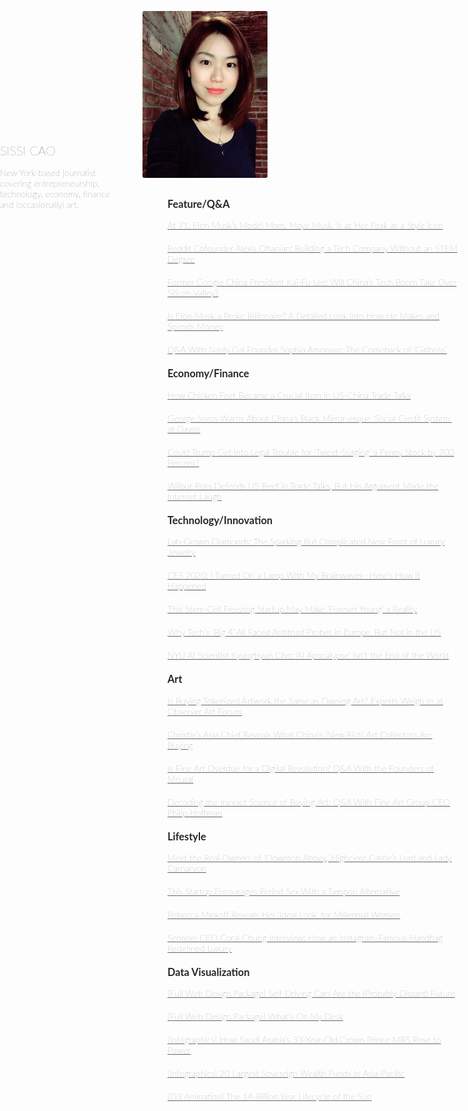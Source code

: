<link href='http://fonts.googleapis.com/css?family=Lato&subset=latin,latin-ext' rel='stylesheet' type='text/css'>

  
![bio](./bio.JPG)

<div class="authorname">
  SISSI CAO
</div>

<div class="opening">
  <p>New York-based journalist covering entrepreneurship, technology, economy, finance and (occasionally) art. </p>
</div>

<div class="works">
  <h2 id="feature-work"><a class="headerlink" href="#feature-work" title="Permanent link"></a></h2>
  <h3 id="featureqa">Feature/Q&amp;A<a class="headerlink" href="#featureqa" title="Permanent link"></a></h3>
  <p><a href="https://observer.com/2020/01/elon-musk-mother-maye-model-dietician-interview-book-women-self-help/">At 71, Elon Musk’s Model Mom, Maye Musk, Is at Her Peak as a Style Icon</a></p>
  <p><a href="https://observer.com/2018/11/alexis-ohanian-reddit-cofounder-interview/">Reddit Cofounder Alexis Ohanian: Building a Tech Company Without an STEM Degree</a></p>
  <p><a href="https://observer.com/2018/10/kai-fu-lee-google-china-tech-advancements/">Former Google China President Kai-Fu Lee: Will China’s Tech Boom Take Over Silicon Valley?</a></p>
  <p><a href="https://observer.com/2019/06/tesla-spacex-elon-musk-ceo-compensation-analysis/">Is Elon Musk a Broke Billionaire? A Detailed Look Into How He Makes and Spends Money</a></p>
  <p><a href="https://observer.com/2018/10/sophia-amoruso-girlboss-nasty-gal/">Q&A With Nasty Gal Founder Sophia Amoruso: The Comeback of ‘Girlboss’</a></p>
 
  
  <h3 id="economyfinance">Economy/Finance<a class="headerlink" href="#economyfinance" title="Permanent link"></a></h3>
  <p><a href="https://observer.com/2018/05/chicken-crucial-to-us-china-trade-talks/">How Chicken Feet Became a Crucial Item in US-China Trade Talks</a></p>
  <p><a href="https://observer.com/2019/01/george-soros-china-social-credit-system-worries/">George Soros Warns About China’s Black Mirror-esque ‘Social Credit System’ at Davos</a></p>
  <p><a href="https://observer.com/2019/05/donald-trump-tweet-gm-plant-sale-workhorse-stock-surge/">Could Trump Get Into Legal Trouble for ‘Tweet-Surging’ a Penny Stock by 200 Percent?</a></p>
  <p><a href="https://observer.com/2018/05/wilbur-ross-beef-defense-against-china/">Wilbur Ross Defends US Beef in Trade Talks, But His Argument Made the Internet Laugh</a></p>
  <h3 id="innovation">Technology/Innovation<a class="headerlink" href="#innovation" title="Permanent link"></a></h3>
  
  <p><a href="https://observer.com/2020/02/lab-grown-diamonds-engagement-industry-company-interview/">Lab-Grown Diamonds: The Sparking But Complicated New Front of Luxury Jewelry</a></p>
  <p><a href="https://observer.com/2020/01/ces-2020-nextmind-brain-sensing-technology-startup-demo/">CES 2020: I Turned On a Lamp With My Brainwaves--Here's How It Happened</a></p>
  <p><a href="https://observer.com/2018/10/y-combinator-forever-labs-stem-cell-freezing/">This Stem-Cell Freezing Startup May Make ‘Forever Young’ a Reality</a></p>
  <p><a href="https://observer.com/2018/02/eu-antitrust-probe-apple-amazon-facebook-google/">Why Tech’s ‘Big 4’ All Faced Antitrust Probes in Europe, But Not in the US</a></p>
  <p><a href="https://observer.com/2018/02/scientists-view-ai-apocalypse-end-world/">NYU AI Scientist Kyunghyun Cho: ‘AI Apocalypse’ Isn’t the End of the World  </a></p>
  
  <h3 id="art">Art<a class="headerlink" href="#art" title="Permanent link"></a></h3>
  <p><a href="https://observer.com/2019/05/art-experts-blockchain-token-observer-event/">Is Buying Tokenized Artwork the Same as Owning Art? Experts Weigh In at Observer Art Forum</a></p>
  <p><a href="https://observer.com/2019/06/christies-asia-chief-rebecca-wei-china-art-collector-auction/">Christie’s Asia Chief Reveals What China’s ‘New Rich’ Art Collectors Are Buying</a></p>
  <p><a href="https://observer.com/2019/03/meural-vlad-vukicevic-jerry-hu-interview-smart-art-frame-digital-revolution/">Is Fine Art Overdue for a Digital Revolution? Q&amp;A With the Founders of Meural</a></p>
  <p><a href="https://observer.com/2019/07/art-investing-fine-art-group-ceo-philip-hoffman-interview/">Decoding the Inexact Science of Buying Art: Q&amp;A With Fine Art Group CEO Philip Hoffman</a></p>
  <h3 id="culturelifestyle">Lifestyle<a class="headerlink" href="#culturelifestyle" title="Permanent link"></a></h3>
  <p><a href="https://observer.com/2018/11/downton-abbey-highclere-castle-owners-carnavorn/">Meet the Real Owners of ‘Downton Abbey,’ Highclere Castle’s Lord and Lady Carnarvon</a></p>
  <p><a href="https://observer.com/2018/07/flex-startup-period-sex-tampon-alternative/">This Startup Encourages Period Sex With a Tampon Alternative</a></p>
  <p><a href="https://observer.com/2019/11/exclusive-rebecca-minkoff-reveals-her-ideal-look-for-millennial-women/">Rebecca Minkoff Reveals Her ‘Ideal Look’ for Millennial Women</a></p>
  <p><a href="https://observer.com/2019/05/qa-senreve-ceo-coral-chung-how-an-instagram-famous-bag-redefines-luxury/">Senreve CEO Coral Chung Interview: How an Instagram-Famous Handbag Redefined Luxury</a></p>

  <h3 id="visualization">Data Visualization<a class="headerlink" href="#economyfinance" title="Permanent link"></a></h3>
    <p><a href="https://cnsmaryland.org/interactives/fall-2015-2/self-driving-car-12-15/index.html">[Full Web Design Package] Self-Driving Cars Are the (Probably Distant) Future </a></p>
    <p><a href="http://www.sissicao.com/desk/english.html">[Full Web Design Package] What's On My Desk </a></p>
    <p><a href="https://observer.com/2019/01/how-saudi-arabia-crown-prince-mbs-rose-to-power/">[Infographics] How Saudi Arabia’s 33-Year-Old Crown Prince MBS Rose to Power</a></p>
    <p><a href="https://www.thetrustedinsight.com/investment-news/20-largest-sovereign-wealth-funds-in-asia-pacific-20160713942/">[Infographics] 20 Largest Sovereign Wealth Funds In Asia-Pacific</a></p>
    <p><a href="http://www.sissicao.com/d3-sun">[D3 Animation] The 14-Billion Year Lifecycle of the Sun</a></p>
    

</div>

<style>
  body, #container {
    background: initial;
    font-family: "lato", sans-serif;
    font-weight: 100;
  }
  header {
    display: none;
  }
  .inner {
    width: 960px;
  }
  .opening {
    position: absolute;
    width: 200px;
    left: 0;
    top: 300px;
  }
  
  .authorname {
    position: absolute;
    width: 200px;
    left: 0;
    top: 275px;
    font-size: 20px;
    font-weight: 200;
    color: #333333;
    
 } 
  .opening p{
  color: #333333;
  }
  
  img {
    width: 200px;
    border-radius: 3px;
  }
  .markdown-body p a {
    font-size: 1.25em;
  }
  a {
    color: #666666;
  }
  #main_content {
    display: flex;
    position: relative;
  }
  #main_content > p {
    display: inline-block;
    width: 200px;
  }
  .works {
    flex: 1;
    margin-left: 40px;
  }
  h2, h3, h4 {
    color: #262626;
    font-style:bold;
  }
  h3 {
    margin: 1em 0;
    font-style:bold;
  }
  p {
    margin-bottom: 20px;
    font-weight: 200;
    font-family: "lato", sans-serif;
  }
</style>
